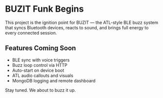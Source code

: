 # BUZIT Funk Begins

This project is the ignition point for BUZIT — the ATL-style BLE buzz system that syncs Bluetooth devices, reacts to sound, and brings full energy to every connected session.

## Features Coming Soon
- BLE sync with voice triggers
- Buzz loop control via HTTP
- Auto-start on device boot
- ATL audio callouts and visuals
- MongoDB logging and remote dashboard

Stay tuned. We about to buzz it up.
